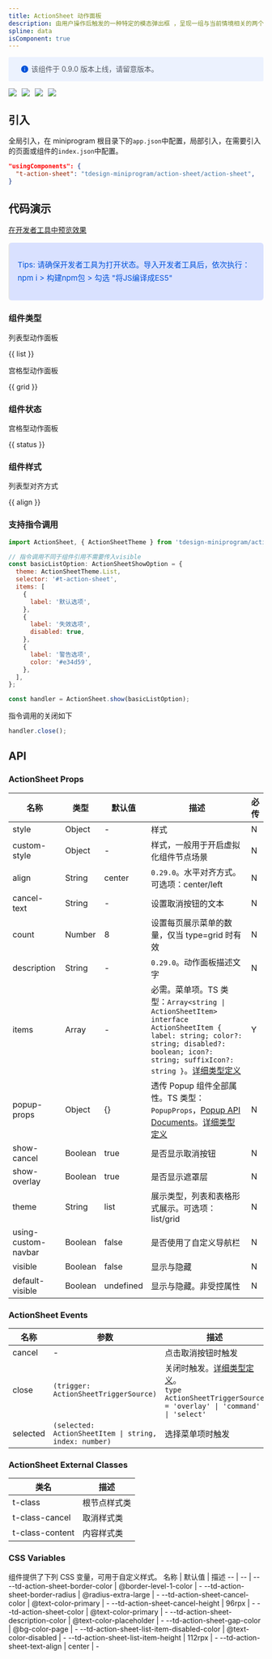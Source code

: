 ```yaml
---
title: ActionSheet 动作面板
description: 由用户操作后触发的一种特定的模态弹出框 ，呈现一组与当前情境相关的两个或多个选项。
spline: data
isComponent: true
---
```



<div style="background: #ecf2fe; display: flex; align-items: center; line-height: 20px; padding: 14px 24px; border-radius: 3px; color: #555a65">
  <svg fill="none" viewBox="0 0 16 16" width="16px" height="16px" style="margin-right: 5px">
    <path fill="#0052d9" d="M8 15A7 7 0 108 1a7 7 0 000 14zM7.4 4h1.2v1.2H7.4V4zm.1 2.5h1V12h-1V6.5z" fillOpacity="0.9"></path>
  </svg>
  该组件于 0.9.0 版本上线，请留意版本。
</div>

<span class="coverages-badge" style="margin-right: 10px"><img src="https://img.shields.io/badge/coverages%3A%20lines-98%25-blue" /></span><span class="coverages-badge" style="margin-right: 10px"><img src="https://img.shields.io/badge/coverages%3A%20functions-87%25-blue" /></span><span class="coverages-badge" style="margin-right: 10px"><img src="https://img.shields.io/badge/coverages%3A%20statements-98%25-blue" /></span><span class="coverages-badge" style="margin-right: 10px"><img src="https://img.shields.io/badge/coverages%3A%20branches-93%25-blue" /></span>
## 引入

全局引入，在 miniprogram 根目录下的`app.json`中配置，局部引入，在需要引入的页面或组件的`index.json`中配置。

```json
"usingComponents": {
  "t-action-sheet": "tdesign-miniprogram/action-sheet/action-sheet",
}
```

## 代码演示

<a href="https://developers.weixin.qq.com/s/EM7cxim37USn" title="在开发者工具中预览效果" target="_blank" rel="noopener noreferrer"> 在开发者工具中预览效果 </a>

<blockquote style="background-color: #d9e1ff; font-size: 15px; line-height: 26px;margin: 16px 0 0;padding: 16px; border-radius: 6px; color: #0052d9" >
<p>Tips: 请确保开发者工具为打开状态。导入开发者工具后，依次执行：npm i > 构建npm包 > 勾选 "将JS编译成ES5"</p>
</blockquote>

### 组件类型

列表型动作面板

{{ list }}

宫格型动作面板

{{ grid }}

### 组件状态

宫格型动作面板

{{ status }}

### 组件样式

列表型对齐方式

{{ align }}

### 支持指令调用

```javascript
import ActionSheet, { ActionSheetTheme } from 'tdesign-miniprogram/action-sheet/index';

// 指令调用不同于组件引用不需要传入visible
const basicListOption: ActionSheetShowOption = {
  theme: ActionSheetTheme.List,
  selector: '#t-action-sheet',
  items: [
    {
      label: '默认选项',
    },
    {
      label: '失效选项',
      disabled: true,
    },
    {
      label: '警告选项',
      color: '#e34d59',
    },
  ],
};

const handler = ActionSheet.show(basicListOption);
```

指令调用的关闭如下

```javascript
handler.close();
```


## API

### ActionSheet Props

名称 | 类型 | 默认值 | 描述 | 必传
-- | -- | -- | -- | --
style | Object | - | 样式 | N
custom-style | Object | - | 样式，一般用于开启虚拟化组件节点场景 | N
align | String | center | `0.29.0`。水平对齐方式。可选项：center/left | N
cancel-text | String | - | 设置取消按钮的文本 | N
count | Number | 8 | 设置每页展示菜单的数量，仅当 type=grid 时有效 | N
description | String | - | `0.29.0`。动作面板描述文字 | N
items | Array | - | 必需。菜单项。TS 类型：`Array<string \| ActionSheetItem>` `interface ActionSheetItem { label: string; color?: string; disabled?: boolean; icon?: string; suffixIcon?: string }`。[详细类型定义](https://github.com/Tencent/tdesign-miniprogram/tree/develop/src/action-sheet/type.ts) | Y
popup-props | Object | {} | 透传 Popup 组件全部属性。TS 类型：`PopupProps`，[Popup API Documents](./popup?tab=api)。[详细类型定义](https://github.com/Tencent/tdesign-miniprogram/tree/develop/src/action-sheet/type.ts) | N
show-cancel | Boolean | true | 是否显示取消按钮 | N
show-overlay | Boolean | true | 是否显示遮罩层 | N
theme | String | list | 展示类型，列表和表格形式展示。可选项：list/grid | N
using-custom-navbar | Boolean | false | 是否使用了自定义导航栏 | N
visible | Boolean | false | 显示与隐藏 | N
default-visible | Boolean | undefined | 显示与隐藏。非受控属性 | N

### ActionSheet Events

名称 | 参数 | 描述
-- | -- | --
cancel | \- | 点击取消按钮时触发
close | `(trigger: ActionSheetTriggerSource)` | 关闭时触发。[详细类型定义](https://github.com/Tencent/tdesign-miniprogram/tree/develop/src/action-sheet/type.ts)。<br/>`type ActionSheetTriggerSource = 'overlay' \| 'command' \| 'select' `<br/>
selected | `(selected: ActionSheetItem \| string, index: number)` | 选择菜单项时触发

### ActionSheet External Classes

类名 | 描述
-- | --
t-class | 根节点样式类
t-class-cancel | 取消样式类
t-class-content | 内容样式类

### CSS Variables

组件提供了下列 CSS 变量，可用于自定义样式。
名称 | 默认值 | 描述 
-- | -- | --
--td-action-sheet-border-color | @border-level-1-color | - 
--td-action-sheet-border-radius | @radius-extra-large | - 
--td-action-sheet-cancel-color | @text-color-primary | - 
--td-action-sheet-cancel-height | 96rpx | - 
--td-action-sheet-color | @text-color-primary | - 
--td-action-sheet-description-color | @text-color-placeholder | - 
--td-action-sheet-gap-color | @bg-color-page | - 
--td-action-sheet-list-item-disabled-color | @text-color-disabled | - 
--td-action-sheet-list-item-height | 112rpx | - 
--td-action-sheet-text-align | center | - 
